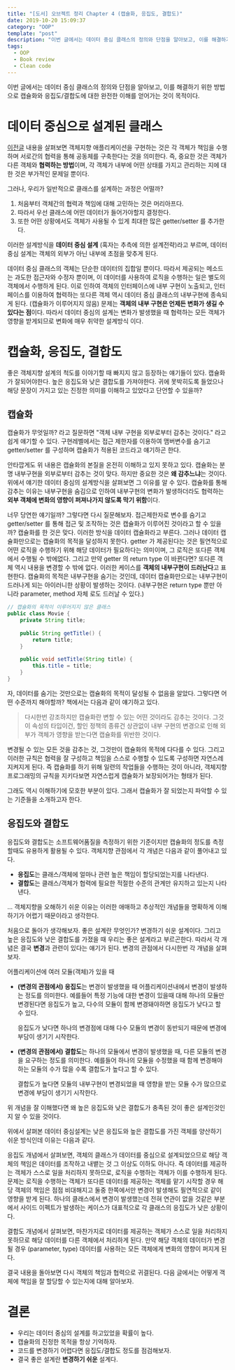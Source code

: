 ```yaml
---
title: "[도서] 오브젝트 정리 Chapter 4 (캡슐화, 응집도, 결합도)"
date: 2019-10-20 15:09:37
category: "OOP"
template: "post"
description: "이번 글에서는 데이터 중심 클래스의 정의와 단점을 알아보고, 이를 해결하기 위한 방법으로 캡슐화와 응집도/결합도에 대한 완전한 이해를 얻어가는 것이 목적이다."
tags: 
  - OOP
  - Book review
  - Clean code
---
```


이번 글에서는 데이터 중심 클래스의 정의와 단점을 알아보고, 이를 해결하기 위한 방법으로 캡슐화와 응집도/결합도에 대한 완전한 이해를 얻어가는 것이 목적이다.

# 데이터 중심으로 설계된 클래스

[이전글](https://vagabond95.github.io/2019/10/13/object-book-1-3/) 내용을 살펴보면 객체지향 애플리케이션을 구현하는 것은 각 객체가 책임을 수행하며 서로간의 협력을 통해 공동체를 구축한다는 것을 의미한다. 즉, 중요한 것은 객체가 다른 객체와 **협력하는 방법**이며, 각 객체가 내부에 어떤 상태를 가지고 관리하는 지에 대한 것은 부가적인 문제일 뿐이다.  

그러나, 우리가 일반적으로 클래스를 설계하는 과정은 어떨까? 

1. 처음부터 객체간의 협력과 책임에 대해 고민하는 것은 머리아프다.
2. 따라서 우선 클래스에 어떤 데이터가 들어가야할지 결정한다.
3. 또한 어떤 상황에서도 객체가 사용될 수 있게 최대한 많은 getter/setter 를 추가한다.  

이러한 설계방식을 **데이터 중심 설계** (혹자는 추측에 의한 설계전략)라고 부르며, 데이터 중심 설계는 객체의 외부가 아닌 내부에 초점을 맞추게 된다. 

데이터 중심 클래스의 객체는 단순한 데이터의 집합일 뿐이다. 따라서 제공되는 메소드는 과도한 접근자와 수정자 뿐이며, 이 데이터를 사용하여 로직을 수행하는 일은 별도의 객체에서 수행하게 된다. 이로 인하여 객체의 인터페이스에 내부 구현이 노출되고, 인터페이스를 이용하여 협력하는 또다른 객체 역시 데이터 중심 클래스의 내부구현에 종속되게 된다. (캡슐화가 이루어지지 않음) 문제는 **객체의 내부 구현은 언제든 변화가 생길 수 있다는 점**이다. 따라서 데이터 중심의 설계는 변화가 발생했을 때 협력하는 모든 객체가 영향을 받게되므로 변화에 매우 취약한  설계방식 이다. 

# 캡슐화, 응집도, 결합도

좋은 객체지향 설계의 척도를 이야기할 때 빠지지 않고 등장하는 얘기들이 있다. 캡슐화가 잘되어야한다. 높은 응집도와 낮은 결합도를 가져야한다. 귀에 못박히도록 들었으나 해당 문장이 가지고 있는 진정한 의미를 이해하고 있었다고 단언할 수 있을까?

## 캡슐화

캡슐화가 무엇일까? 라고 질문하면 "객체 내부 구현을 외부로부터 감추는 것이다." 라고 쉽게 얘기할 수 있다. 구현레벨에서는 접근 제한자를 이용하여 맴버변수를 숨기고 getter/setter 를 구성하며 캡슐화가 적용된 코드라고 얘기하곤 한다.

안타깝게도 위 내용은 캡슐화의 본질을 온전히 이해하고 있지 못하고 있다. 캡슐화는 분명 내부구현을 외부로부터 감추는 것이 맞다. 하지만 중요한 것은 **왜 감추느냐**는 것이다. 위에서 얘기한 데이터 중심의 설계방식을 살펴보면 그 이유를 알 수 있다. 캡슐화를 통해 감추는 이유는 내부구현을 숨김으로 인하여 내부구현의 변화가 발생하더라도 협력하는 **외부 객체에 변화의 영향이 퍼져나가지 않도록 막기 위함**이다. 

너무 당연한 얘기일까? 그렇다면 다시 질문해보자. 접근제한자로 변수를 숨기고 getter/setter 를 통해 접근 및 조작하는 것은 캡슐화가 이루어진 것이라고 할 수 있을까? 캡슐화를 한 것은 맞다. 이러한 방식을 데이터 캡슐화라고 부른다. 그러나 데이터 캡슐화만으로는 캡슐화의 목적을 달성하지 못한다. getter 가 제공된다는 것은 필연적으로 어떤 로직을 수행하기 위해 해당 데이터가 필요하다는 의미이며, 그 로직은 또다른 객체에서 수행될 수 밖에없다. 그리고 만약 getter 의 return type 이 바뀐다면? 또다른 객체 역시 내용을 변경할 수 밖에 없다. 이러한 케이스를 **객체의 내부구현이 드러난다**고 표현한다.  캡슐화의 목적은 내부구현을 숨기는 것인데, 데이터 캡슐화만으로는 내부구현이 드러나게 되는 아이러니한 상황이 발생하는 것이다. (내부구현은 return type 뿐만 아니라 parameter, method 자체 로도 드러날 수 있다.)
```java
// 캡슐화의 목적이 이루어지지 않은 클래스
public class Movie {
    private String title;
    	
    public String getTitle() {
    	return title;
    }
    
    public void setTitle(String title) {
    	this.title = title;
    }
}
```
자, 데이터를 숨기는 것만으로는 캡슐화의 목적이 달성될 수 없음을 알았다. 그렇다면 어떤 수준까지 해야할까? 책에서는 다음과 같이 얘기하고 있다.

> 다시한번 강조하지만 캡슐화란 변할 수 있는 어떤 것이라도 감추는 것이다. 그것이 속성의 타입이건, 할인 정책의 종류건 상관없이 내부 구현의 변경으로 인해 외부가 객체가 영향을 받는다면 캡슐화를 위반한 것이다.

변경될 수 있는 모든 것을 감추는 것, 그것만이 캡슐화의 목적에 다다를 수 있다. 그리고 이러한 규칙은 협력을 잘 구성하고 책임을 스스로 수행할 수 있도록 구성하면 자연스레 지켜지게 된다. 즉 캡슐화를 하기 위해 일련의 작업들을 수행하는 것이 아니라, 객체지향 프로그래밍의 규칙을 지키다보면 자연스럽게 캡슐화가 보장되어가는 형태가 된다.

그래도 역시 이해하기에 모호한 부분이 있다. 그래서 캡슐화가 잘 되었는지 파악할 수 있는 기준들을 소개하고자 한다.

## 응집도와 결합도

응집도와 결합도는 소프트웨어품질을 측정하기 위한 기준이지만 캡슐화의 정도를 측정할때도 유용하게 활용될 수 있다. 객체지향 관점에서 각 개념은 다음과 같이 풀어내고 있다.

- **응집도**는 클래스/객체에 얼마나 관련 높은 책임이 할당되었는지를 나타낸다.
- **결합도**는 클래스/객체가 협력에 필요한 적절한 수준의 관계만 유지하고 있는지 나타낸다.

... 객체지향을 오해하기 쉬운 이유는 이러한 애매하고 추상적인 개념들을 명확하게 이해하기가 어렵기 때문이라고 생각한다.

처음으로 돌아가 생각해보자. 좋은 설계란 무엇인가? 변경하기 쉬운 설계이다. 그리고 높은 응집도와 낮은 결합도를 가졌을 때 우리는 좋은 설계라고 부르곤한다. 따라서 각 개념은 결국 **변경**과 관련이 있다는 얘기가 된다. 변경의 관점에서 다시한번 각 개념을 살펴보자.

어플리케이션에 여러 모듈(객체)가 있을 때

- **(변경의 관점에서) 응집도**는 변경이 발생했을 때 어플리케이션내에서 변경이 발생하는 정도를 의미한다. 예를들어 특정 기능에 대한 변경이 있을때 대해 하나의 모듈만 변경된다면 응집도가 높고, 다수의 모듈이 함께 변경돼야하면 응집도가 낮다고 할 수 있다.

    응집도가 낮다면 하나의 변경점에 대해 다수 모듈의 변경이 동반되기 때문에 변경에 부담이 생기기 시작한다.

- **(변경의 관점에서) 결합도**는 하나의 모듈에서 변경이 발생했을 때, 다른 모듈의 변경을 요구하는 정도를 의미한다. 예를들어 하나의 모듈을 수정했을 때 함께 변경해야하는 모듈의 수가 많을 수록 결합도가 높다고 할 수 있다.

    결합도가 높다면 모듈의 내부구현이 변경되었을 때 영향을 받는 모듈 수가 많으므로 변경에 부담이 생기기 시작한다.

위 개념을 잘 이해했다면 왜 높은 응집도와 낮은 결합도가 충족된 것이 좋은 설계인것인지 알 수 있을 것이다.

위에서 살펴본 데이터 중심설계는 낮은 응집도와 높은 결합도를 가진 객체를 양산하기 쉬운 방식인데 이유는 다음과 같다.

응집도 개념에서 살펴보면, 객체의 클래스가 데이터를 중심으로 설계되었으므로 해당 객체의 책임은 데이터를 조작하고 내뱉는 것 그 이상도 이하도 아니다. 즉 데이터를 제공하는 객체가 스스로 일을 처리하지 못하므로, 로직을 수행하는 객체가 이를 수행하게 된다. 문제는 로직을 수행하는 객체가 또다른 데이터를 제공하는 객체를 맡기 시작할 경우 해당 객체의 책임은 점점 비대해지고 둘중 한쪽에서만 변경이 발생해도 필연적으로 같이 영향을 받게 된다. 하나의 클래스에서 변경이 발생했는데 전혀 연관이 없을 것같은 부분에서 사이드 이펙트가 발생하는 케이스가 대표적으로 각 클래스의 응집도가 낮은 상황이다.

결합도 개념에서 살펴보면, 마찬가지로 데이터를 제공하는 객체가 스스로 일을 처리하지 못하므로 해당 데이터를 다른 객체에서 처리하게 된다. 만약 해당 객체의 데이터가 변경될 경우 (parameter, type) 데이터를 사용하는 모든 객체에게 변화의 영향이 퍼지게 된다.

결국 내용을 돌아보면 다시 객체의 책임과 협력으로 귀결된다. 다음 글에서는 어떻게 객체에 책임을 잘 할당할 수 있는지에 대해 알아보자.

# 결론

- 우리는 데이터 중심의 설계를 하고있었을 확률이 높다.
- 캡슐화의 진정한 목적을 항상 기억하자.
- 코드를 변경하기 어렵다면 응집도/결합도 정도를 점검해보자.
- 결국 좋은 설계란 **변경하기 쉬운** 설계다.